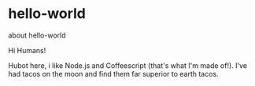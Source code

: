 # hello-world
about hello-world

Hi Humans!

Hubot here, i like Node.js and Coffeescript (that's what I'm made of!).
I've had tacos on the moon and find them far superior to earth tacos.
